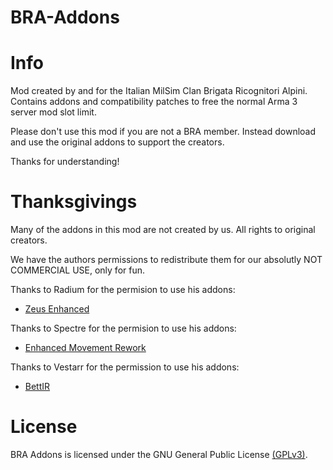 # BRA-Addons

# Info

Mod created by and for the Italian MilSim Clan Brigata Ricognitori Alpini.
Contains addons and compatibility patches to free the normal Arma 3 server mod slot limit.

Please don't use this mod if you are not a BRA member. Instead download and use the original addons to support the creators.

Thanks for understanding!

# Thanksgivings

Many of the addons in this mod are not created by us. All rights to original creators.

We have the authors permissions to redistribute them for our absolutly NOT COMMERCIAL USE, only for fun.


Thanks to Radium for the permision to use his addons:
- [Zeus Enhanced](https://steamcommunity.com/workshop/filedetails/?id=1779063631)

Thanks to Spectre for the permision to use his addons:
- [Enhanced Movement Rework](https://steamcommunity.com/sharedfiles/filedetails/?id=2034363662)

Thanks to Vestarr for the permission to use his addons:

- [BettIR](https://steamcommunity.com/sharedfiles/filedetails/?id=2260572637)

# License

BRA Addons is licensed under the GNU General Public License [(GPLv3)](https://github.com/GoDz3rK/BRA-Addons/blob/main/LICENSE).

